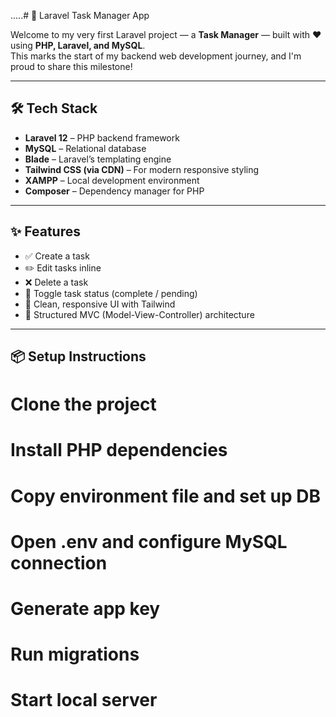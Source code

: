.....# 🚀 Laravel Task Manager App

Welcome to my very first Laravel project — a **Task Manager** — built with ❤️ using **PHP, Laravel, and MySQL**.  
This marks the start of my backend web development journey, and I'm proud to share this milestone!

---

## 🛠️ Tech Stack

- **Laravel 12** – PHP backend framework  
- **MySQL** – Relational database  
- **Blade** – Laravel’s templating engine  
- **Tailwind CSS (via CDN)** – For modern responsive styling  
- **XAMPP** – Local development environment  
- **Composer** – Dependency manager for PHP  

---

## ✨ Features

- ✅ Create a task  
- ✏️ Edit tasks inline  
- ❌ Delete a task  
- 🔁 Toggle task status (complete / pending)  
- 💅 Clean, responsive UI with Tailwind  
- 🧠 Structured MVC (Model-View-Controller) architecture  

---

## 📦 Setup Instructions

# Clone the project
# Install PHP dependencies
# Copy environment file and set up DB
# Open .env and configure MySQL connection
# Generate app key
# Run migrations
# Start local server

